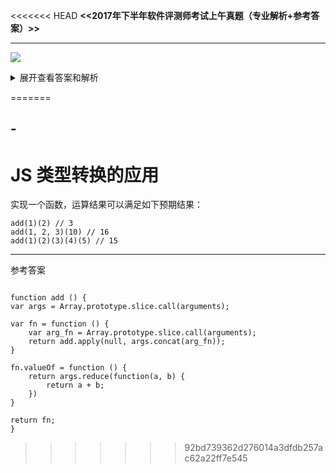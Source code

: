 <<<<<<< HEAD
**<<2017年下半年软件评测师考试上午真题（专业解析+参考答案）>>**

------

![](D:\User\Desktop\me\pics\1.png)

<details>
<summary>展开查看答案和解析</summary>
<pre><code>
答案：B
解析：F1的值为38，不满足if条件，取表达式中最后一项，所以为输入错误。
</code></pre>
</details>

=======
## -

# JS 类型转换的应用

实现一个函数，运算结果可以满足如下预期结果：
```
add(1)(2) // 3
add(1, 2, 3)(10) // 16
add(1)(2)(3)(4)(5) // 15
```
---
参考答案
```

function add () {
var args = Array.prototype.slice.call(arguments);

var fn = function () {
    var arg_fn = Array.prototype.slice.call(arguments);
    return add.apply(null, args.concat(arg_fn));
}

fn.valueOf = function () {
    return args.reduce(function(a, b) {
        return a + b;
    })
}

return fn;
}
```
>>>>>>> 92bd739362d276014a3dfdb257ac62a22ff7e545
